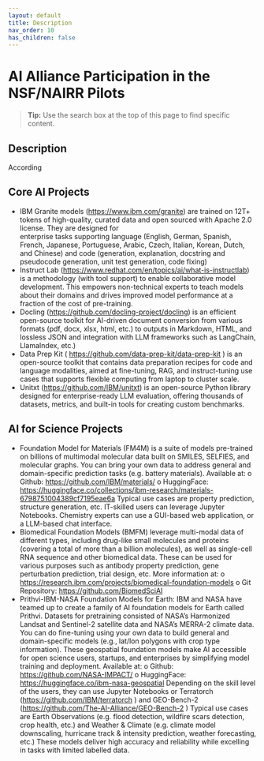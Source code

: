 ```yaml
---
layout: default
title: Description
nav_order: 10
has_children: false
---
```


# AI Alliance Participation in the NSF/NAIRR Pilots 

> **Tip:** Use the search box at the top of this page to find specific content.



## Description 
According 




## Core AI Projects 
* IBM Granite models (https://www.ibm.com/granite) are trained on 12T+ tokens of high-quality, curated data and open sourced with Apache 2.0 license.   They are designed for  
enterprise tasks supporting language (English, German, Spanish, French, Japanese, Portuguese, Arabic, Czech, Italian, Korean, Dutch, and Chinese) and code (generation, explanation, docstring and pseudocode generation, unit test generation, code fixing)
* Instruct Lab (https://www.redhat.com/en/topics/ai/what-is-instructlab) is a methodology (with tool support) to enable collaborative model development.  This empowers non-technical experts to teach models about their domains and drives improved model performance at a fraction of the cost of pre-training. 
* Docling (https://github.com/docling-project/docling) is an efficient open-source toolkit for AI-driven document conversion from various formats (pdf, docx, xlsx, html, etc.)  to outputs in Markdown, HTML, and lossless JSON and integration with LLM frameworks such as LangChain, LlamaIndex, etc.)
* Data Prep Kit ( https://github.com/data-prep-kit/data-prep-kit ) is an open-source toolkit that contains data preparation recipes for code and language modalities, aimed at fine-tuning, RAG, and instruct-tuning use cases that supports flexible computing from laptop to cluster scale.
*	Unitxt (https://github.com/IBM/unitxt) is an open-source Python library designed for enterprise-ready LLM evaluation, offering thousands of datasets, metrics, and built-in tools for creating custom benchmarks.  

  


## AI for Science Projects  

*	Foundation Model for Materials (FM4M) is a suite of models pre-trained on billions of multimodal molecular data built on SMILES, SELFIES, and molecular graphs.  You can bring your own data to address general and domain-specific prediction tasks (e.g. battery materials).  Available at:
o	Github: https://github.com/IBM/materials/ 
o	HuggingFace: https://huggingface.co/collections/ibm-research/materials-6798751004389cf7195eae6a 
Typical use cases are property prediction, structure generation, etc.  IT-skilled users can leverage Jupyter Notebooks. Chemistry experts can use a GUI-based web application, or a LLM-based chat interface.
*	Biomedical Foundation Models (BMFM) leverage multi-modal data of different types, including drug-like small molecules and proteins (covering a total of more than a billion molecules), as well as single-cell RNA sequence and other biomedical data.  These can be used for various purposes such as antibody property prediction, gene perturbation prediction, trial design, etc.  More information at: 
o	https://research.ibm.com/projects/biomedical-foundation-models
o	Git Repository:  https://github.com/BiomedSciAI
* 	Prithvi-IBM-NASA Foundation Models for Earth:   IBM and NASA have teamed up to create a family of AI foundation models for Earth called Prithvi. Datasets for pretraining consisted of NASA’s Harmonized Landsat and Sentinel-2 satellite data and NASA’s MERRA-2 climate data.  You can do fine-tuning using your own data to build general and domain-specific models (e.g., lat/lon polygons with crop type information).  These geospatial foundation models make AI accessible for open science users, startups, and enterprises by simplifying model training and deployment.  Available at:
o	Github: https://github.com/NASA-IMPACT/
o	HuggingFace: https://huggingface.co/ibm-nasa-geospatial
Depending on the skill level of the users, they can use Jupyter Notebooks or  Terratorch  (https://github.com/IBM/terratorch ) and GEO-Bench-2 (https://github.com/The-AI-Alliance/GEO-Bench-2 )
Typical use cases are Earth Observations (e.g. flood detection, wildfire scars detection, crop health, etc.) and Weather & Climate (e.g.  climate model downscaling, hurricane track & intensity prediction, weather forecasting, etc.)  These models deliver high accuracy and reliability while excelling in tasks with limited labelled data.


